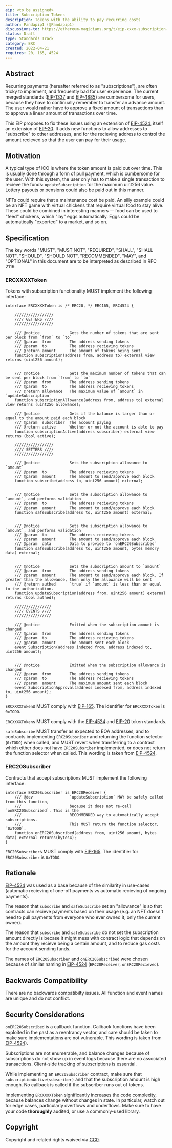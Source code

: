 ```yaml
---
eip: <to be assigned>
title: Subscription Tokens
description: Tokens with the ability to pay recurring costs
author: Pandapip1 (@Pandapip1)
discussions-to: https://ethereum-magicians.org/t/eip-xxxx-subscription-tokens/9013
status: Draft
type: Standards Track
category: ERC
created: 2022-04-21
requires: 20, 165, 4524
---
```


## Abstract
Recurring payments (hereafter referred to as "subscriptions"), are often tricky to implement, and frequently bad for user experience. The current merged standards ([EIP-1337](./eip-1337.md) and [EIP-4885](./eip-4885.md)) are cumbersome for users, because they have to continually remember to transfer an advance amount. The user would rather have to approve a fixed amount of transactions than to approve a linear amount of transactions over time.

This EIP proposes to fix these issues using an extension of [EIP-4524](./eip-4524.md), itself an extension of [EIP-20](./eip-20.md). It adds new functions to allow addresses to "subscribe" to other addresses, and for the recieving address to control the amount recieved so that the user can pay for their usage.

## Motivation
A typical type of ICO is where the token amount is paid out over time. This is usually done through a form of pull payment, which is cumbersome for the user. With this system, the user only has to make a single transaction to recieve the funds: `updateSubscription` for the maximum uint256 value. Lottery payouts or pensions could also be paid out in this manner.

NFTs could require that a maintenance cost be paid. An silly example could be an NFT game with virtual chickens that require virtual food to stay alive. These could be combined in interesting manners -- food can be used to "feed" chickens, which "lay" eggs automatically. Eggs could be automatically "exported" to a market, and so on.

## Specification
The key words "MUST", "MUST NOT", "REQUIRED", "SHALL", "SHALL NOT", "SHOULD", "SHOULD NOT", "RECOMMENDED", "MAY", and "OPTIONAL" in this document are to be interpreted as described in RFC 2119.

### ERCXXXXToken
Tokens with subscription functionality MUST implement the following interface:

```solidity
interface ERCXXXXToken is /* ERC20, */ ERC165, ERC4524 {

    /////////////////
    //// GETTERS ////
    /////////////////

    /// @notice             Gets the number of tokens that are sent per block from `from` to `to`
    /// @param  from        The address sending tokens
    /// @param  to          The address recieving tokens
    /// @return amount      The amount of tokens being sent
    function subscription(address from, address to) external view returns (uint256 amount);


    /// @notice             Gets the maximum number of tokens that can be sent per block from `from` to `to`
    /// @param  from        The address sending tokens
    /// @param  to          The address recieving tokens
    /// @return allowance   The maximum value of `amount` in `updateSubscription`
    function subscriptionAllowance(address from, address to) external view returns (uint256 allowance);

    /// @notice             Gets if the balance is larger than or equal to the amount paid each block
    /// @param  subscriber  The account paying
    /// @return active      Whether or not the account is able to pay
    function subscriptionActive(address subscriber) external view returns (bool active);

    /////////////////
    //// SETTERS ////
    /////////////////

    /// @notice             Sets the subscription allowance to `amount`
    /// @param  to          The address recieving tokens
    /// @param  amount      The amount to send/approve each block
    function subscribe(address to, uint256 amount) external;


    /// @notice             Sets the subscription allowance to `amount`, and performs validation
    /// @param  to          The address recieving tokens
    /// @param  amount      The amount to send/approve each block
    function safeSubscribe(address to, uint256 amount) external;


    /// @notice             Sets the subscription allowance to `amount`, and performs validation
    /// @param  to          The address recieving tokens
    /// @param  amount      The amount to send/approve each block
    /// @param  data        Data to provide to `onERC20Subscribed`
    function safeSubscribe(address to, uint256 amount, bytes memory data) external;


    /// @notice             Sets the subscription amount to `amount`
    /// @param  from        The address sending tokens
    /// @param  amount      The amount to send/approve each block. If greater than the allowance, then only the allowance will be sent
    /// @return authed      `true` if `amount` is less than or equal to the authorization.
    function updateSubscription(address from, uint256 amount) external returns (bool authed);

    ////////////////
    //// EVENTS ////
    ////////////////

    /// @notice             Emitted when the subscription amount is changed
    /// @param  from        The address sending tokens
    /// @param  to          The address recieving tokens
    /// @param  amount      The amount sent each block
    event Subscription(address indexed from, address indexed to, uint256 amount);


    /// @notice             Emitted when the subscription allowance is changed
    /// @param  from        The address sending tokens
    /// @param  to          The address recieving tokens
    /// @param  amount      The maximum amount sent each block
    event SubscriptionApproval(address indexed from, address indexed to, uint256 amount);
}
```

`ERCXXXXToken`s MUST comply with [EIP-165](./eip-165.md). The identifier for `ERCXXXXToken` is `0xTODO`.

`ERCXXXXToken`s MUST comply with the [EIP-4524](./eip-4524.md) and [EIP-20](./eip-20.md) token standards.

`safeSubscribe` MUST transfer as expected to EOA addresses, and to contracts implementing `ERC20Subsriber` and returning the function selector (`0xTODO`) when called, and MUST revert when transferring to a contract which either does not have `ERC20Subsriber` implemented, or does not return the function selector when called. This wording is taken from [EIP-4524](./eip-4524.md#specification).

### ERC20Subscriber
Contracts that accept subscriptions MUST implement the following interface:

```solidity
interface ERC20Subscriber is ERC20Receiver {
    /// @dev                `updateSubscription` MAY be safely called from this function,
    ///                     because it does not re-call `onERC20Subscribed`. This is the 
    ///                     RECOMMENDED way to automatically accept subscriptions.
    ///                     This MUST return the function selector, `0xTODO`.
    function onERC20Subscribed(address from, uint256 amount, bytes data) external returns(bytes4);
}
```

`ERC20Subscriber`s MUST comply with [EIP-165](./eip-165.md). The identifier for `ERC20Subscriber` is `0xTODO`.

## Rationale
[EIP-4524](./eip-4524.md) was used as a base because of the similarity in use-cases (automatic recieving of one-off payments vs automatic recieving of ongoing payments).

The reason that `subscribe` and `safeSubscribe` set an "allowance" is so that contracts can recieve payments based on their usage (e.g. an NFT doesn't need to pull payments from everyone who ever owned it, only the current owner).

The reason that `subscribe` and `safeSubscribe` do not set the subscription amount directly is becase it might mess with contract logic that depends on the amount they recieve being a certain amount, and to reduce gas costs for the account sending funds.

The names of `ERC20Subscriber` and `onERC20Subscribed` were chosen because of similar naming in [EIP-4524](./eip-4524.md) (`ERC20Receiver`, `onERC20Recieved`).

## Backwards Compatibility
There are no backwards compatibilty issues. All function and event names are unique and do not conflict.

## Security Considerations
`onERC20Subscribed` is a callback function. Callback functions have been exploited in the past as a reentrancy vector, and care should be taken to make sure implementations are not vulnerable. This wording is taken from [EIP-4524](./eip-4524.md#security-considerations)).

Subscriptions are not enumerable, and balance changes because of subscriptions do not show up in event logs because there are no associated transactions. Client-side tracking of subscriptions is essential.

While implementing an `ERC20Subscriber` contract, make sure that `subscriptionActive(subscriber)` and that the subscription amount is high enough. No callback is called if the subscriber runs out of tokens.

Implementing `ERCXXXXToken` significantly increases the code complexity, because balances change without changes in state. In particular, watch out for edge cases, particularly overflows and underflows. Make sure to have your code **thoroughly** audited, or use a commonly-used library.

## Copyright
Copyright and related rights waived via [CC0](https://creativecommons.org/publicdomain/zero/1.0/).
